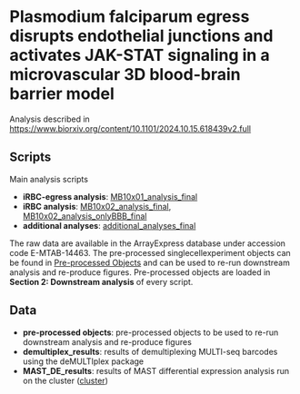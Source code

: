 # Plasmodium falciparum egress disrupts endothelial junctions and activates JAK-STAT signaling in a microvascular 3D blood-brain barrier model

Analysis described in https://www.biorxiv.org/content/10.1101/2024.10.15.618439v2.full


## Scripts
Main analysis scripts

- **iRBC-egress analysis**: [MB10x01_analysis_final](scripts/MB10x01_analysis_final.Rmd)
- **iRBC analysis**: [MB10x02_analysis_final](scripts/MB10x02_analysis_final.Rmd), [MB10x02_analysis_onlyBBB_final](scripts/MB10x02_analysis_onlyBBB_final.Rmd)
- **additional analyses**: [additional_analyses_final](scripts/additional_analyses_final.Rmd)

The raw data are available in the ArrayExpress database under accession code E-MTAB-14463.
The pre-processed singlecellexperiment objects can be found in [Pre-processed Objects](data/pre-processed_objects/) and can be used to re-run downstream analysis and re-produce figures. Pre-processed objects are loaded in **Section 2: Downstream analysis** of every script.

## Data

- **pre-processed objects**: pre-processed objects to be used to re-run downstream analysis and re-produce figures
- **demultiplex_results**: results of demultiplexing MULTI-seq barcodes using the deMULTIplex package
- **MAST_DE_results**: results of MAST differential expression analysis run on the cluster ([cluster](scripts/cluster/))